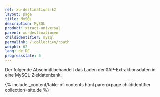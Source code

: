 ```yaml
---
ref: xu-destinations-62
layout: page
title: MySQL
description: MySQL
product: xtract-universal
parent: xu-destinationen
childidentifier: mysql
permalink: /:collection/:path
weight: 62
lang: de_DE
progressstate: 5
---
```


Der folgende Abschnitt behandelt das Laden der SAP-Extraktionsdaten in eine MySQL-Zieldatenbank.  


{% include _content/table-of-contents.html parent=page.childidentifier collection=site.de %}